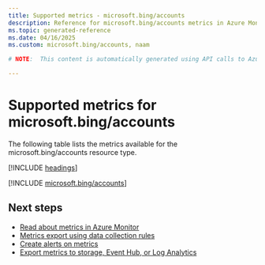 ```yaml
---
title: Supported metrics - microsoft.bing/accounts
description: Reference for microsoft.bing/accounts metrics in Azure Monitor.
ms.topic: generated-reference
ms.date: 04/16/2025
ms.custom: microsoft.bing/accounts, naam

# NOTE:  This content is automatically generated using API calls to Azure. Any edits made on these files will be overwritten in the next run of the script. 

---
```


  
# Supported metrics for microsoft.bing/accounts
  
The following table lists the metrics available for the microsoft.bing/accounts resource type.  
  
  
[!INCLUDE [headings](~/reusable-content/ce-skilling/azure/includes/azure-monitor/reference/metrics/metrics-headings.md)]  
  
 

[!INCLUDE [microsoft.bing/accounts](~/reusable-content/ce-skilling/azure/includes/azure-monitor/reference/metrics/microsoft-bing-accounts-metrics-include.md)]  



## Next steps

- [Read about metrics in Azure Monitor](/azure/azure-monitor/data-platform)
- [Metrics export using data collection rules](/azure/azure-monitor/essentials/data-collection-metrics)
- [Create alerts on metrics](/azure/azure-monitor/alerts/alerts-overview)
- [Export metrics to storage, Event Hub, or Log Analytics](/azure/azure-monitor/essentials/platform-logs-overview)

